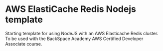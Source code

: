 # AWS ElastiCache Redis Nodejs template  
Starting template for using NodeJS with an AWS Elasticache Redis cluster.
To be used with the BackSpace Academy AWS Certified Developer Associate course.
